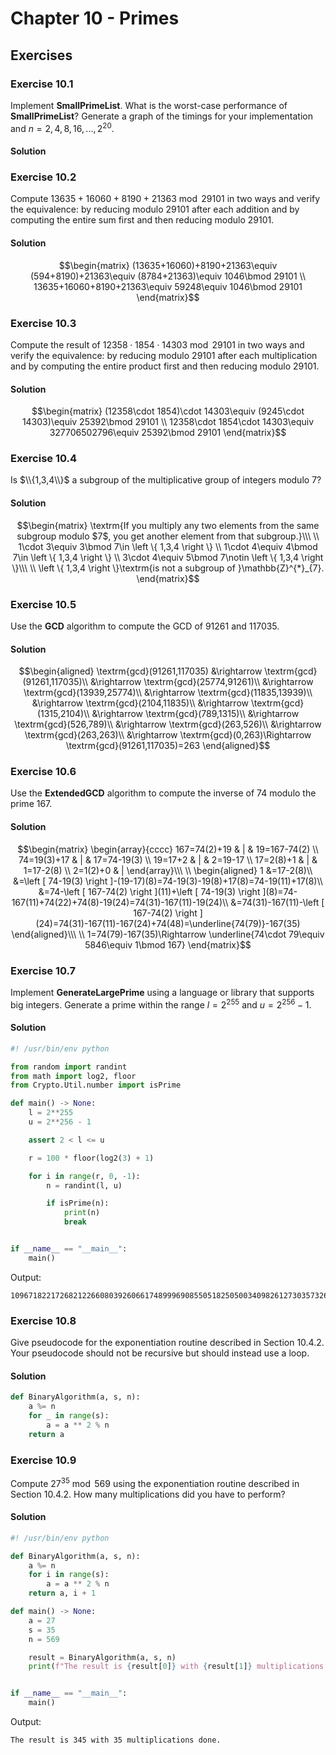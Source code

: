 # Chapter 10 - Primes

## Exercises

### Exercise 10.1

Implement **SmallPrimeList**. What is the worst-case performance of **SmallPrimeList**? Generate a graph of the timings for your implementation and $n=2,4,8,16,...,2^{20}$.

#### Solution



### Exercise 10.2

Compute $13635+16060+8190+21363\bmod 29101$ in two ways and verify the equivalence: by reducing modulo $29101$ after each addition and by computing the entire sum first and then reducing modulo $29101$.

#### Solution

```math
\begin{matrix}
(13635+16060)+8190+21363\equiv (594+8190)+21363\equiv (8784+21363)\equiv 1046\bmod 29101
\\ 
13635+16060+8190+21363\equiv 59248\equiv 1046\bmod 29101
\end{matrix}
```

### Exercise 10.3

Compute the result of $12358\cdot 1854\cdot 14303\bmod 29101$ in two ways and verify the equivalence: by reducing modulo $29101$ after each multiplication and by computing the entire product first and then reducing modulo $29101$.

#### Solution

```math
\begin{matrix}
(12358\cdot 1854)\cdot 14303\equiv (9245\cdot 14303)\equiv 25392\bmod 29101
\\ 
12358\cdot 1854\cdot 14303\equiv 327706502796\equiv 25392\bmod 29101
\end{matrix}
```

### Exercise 10.4

Is $\\{1,3,4\\}$ a subgroup of the multiplicative group of integers modulo $7$?

#### Solution

```math
\begin{matrix}
\textrm{If you multiply any two elements from the same subgroup modulo $7$, you get another element from that subgroup.}\\\
\\
1\cdot 3\equiv 3\bmod 7\in \left \{ 1,3,4 \right \}
\\
1\cdot 4\equiv 4\bmod 7\in \left \{ 1,3,4 \right \}
\\
3\cdot 4\equiv 5\bmod 7\notin \left \{ 1,3,4 \right \}\\\
\\
\left \{ 1,3,4 \right \}\textrm{is not a subgroup of }\mathbb{Z}^{*}_{7}.
\end{matrix}
```

### Exercise 10.5

Use the **GCD** algorithm to compute the GCD of $91261$ and $117035$.

#### Solution

```math
\begin{aligned}
\textrm{gcd}(91261,117035)
&\rightarrow \textrm{gcd}(91261,117035)\\
&\rightarrow \textrm{gcd}(25774,91261)\\
&\rightarrow \textrm{gcd}(13939,25774)\\
&\rightarrow \textrm{gcd}(11835,13939)\\
&\rightarrow \textrm{gcd}(2104,11835)\\
&\rightarrow \textrm{gcd}(1315,2104)\\
&\rightarrow \textrm{gcd}(789,1315)\\
&\rightarrow \textrm{gcd}(526,789)\\
&\rightarrow \textrm{gcd}(263,526)\\
&\rightarrow \textrm{gcd}(263,263)\\
&\rightarrow \textrm{gcd}(0,263)\Rightarrow \textrm{gcd}(91261,117035)=263
\end{aligned}
```

### Exercise 10.6

Use the **ExtendedGCD** algorithm to compute the inverse of $74$ modulo the prime $167$.

#### Solution

```math
\begin{matrix}

\begin{array}{cccc}
167=74(2)+19 & | & 19=167-74(2)
\\
74=19(3)+17 & | & 17=74-19(3)
\\
19=17+2 & | & 2=19-17
\\
17=2(8)+1 & | & 1=17-2(8)
\\
2=1(2)+0 & |
\end{array}\\\

\\ 

\begin{aligned}
1
&=17-2(8)\\
&=\left [ 74-19(3) \right ]-(19-17)(8)=74-19(3)-19(8)+17(8)=74-19(11)+17(8)\\
&=74-\left [ 167-74(2) \right ](11)+\left [ 74-19(3) \right ](8)=74-167(11)+74(22)+74(8)-19(24)=74(31)-167(11)-19(24)\\
&=74(31)-167(11)-\left [ 167-74(2) \right ](24)=74(31)-167(11)-167(24)+74(48)=\underline{74(79)}-167(35)
\end{aligned}\\\

\\ 

1=74(79)-167(35)\Rightarrow \underline{74\cdot 79\equiv 5846\equiv 1\bmod 167}

\end{matrix}
```

### Exercise 10.7

Implement **GenerateLargePrime** using a language or library that supports big integers. Generate a prime within the range $l=2^{255}$ and $u=2^{256}-1$.

#### Solution

```python
#! /usr/bin/env python

from random import randint
from math import log2, floor
from Crypto.Util.number import isPrime

def main() -> None:
    l = 2**255
    u = 2**256 - 1

    assert 2 < l <= u

    r = 100 * floor(log2(3) + 1)

    for i in range(r, 0, -1):
        n = randint(l, u)

        if isPrime(n):
            print(n)
            break


if __name__ == "__main__":
    main()
```

Output:

```
109671822172682122660803926066174899969085505182505003409826127303573265703833
```

### Exercise 10.8

Give pseudocode for the exponentiation routine described in Section 10.4.2. Your pseudocode should not be recursive but should instead use a loop.

#### Solution

```python
def BinaryAlgorithm(a, s, n):
    a %= n
    for _ in range(s):
        a = a ** 2 % n
    return a
```

### Exercise 10.9

Compute $27^{35}\bmod 569$ using the exponentiation routine described in Section 10.4.2. How many multiplications did you have to perform?

#### Solution

```python
#! /usr/bin/env python

def BinaryAlgorithm(a, s, n):
    a %= n
    for i in range(s):
        a = a ** 2 % n
    return a, i + 1

def main() -> None:
    a = 27
    s = 35
    n = 569

    result = BinaryAlgorithm(a, s, n)
    print(f"The result is {result[0]} with {result[1]} multiplications done.")


if __name__ == "__main__":
    main()
```

Output:

```
The result is 345 with 35 multiplications done.
```
